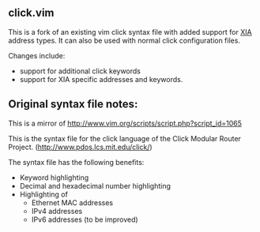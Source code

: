 click.vim
---------
This is a fork of an existing vim click syntax file with added support for [XIA](http://xia.cs.cmu.edu) address types. 
It can also be used with normal click configuration files.

Changes include:
- support for additional click keywords
- support for XIA specific addresses and keywords. 

Original syntax file notes:
---------------------------

This is a mirror of http://www.vim.org/scripts/script.php?script_id=1065

This is the syntax file for the click language of the Click Modular Router Project.
(http://www.pdos.lcs.mit.edu/click/)

The syntax file has the following benefits:
- Keyword highlighting
- Decimal and hexadecimal number highlighting
- Highlighting of
  - Ethernet MAC addresses
  - IPv4 addresses
  - IPv6 addresses (to be improved)

